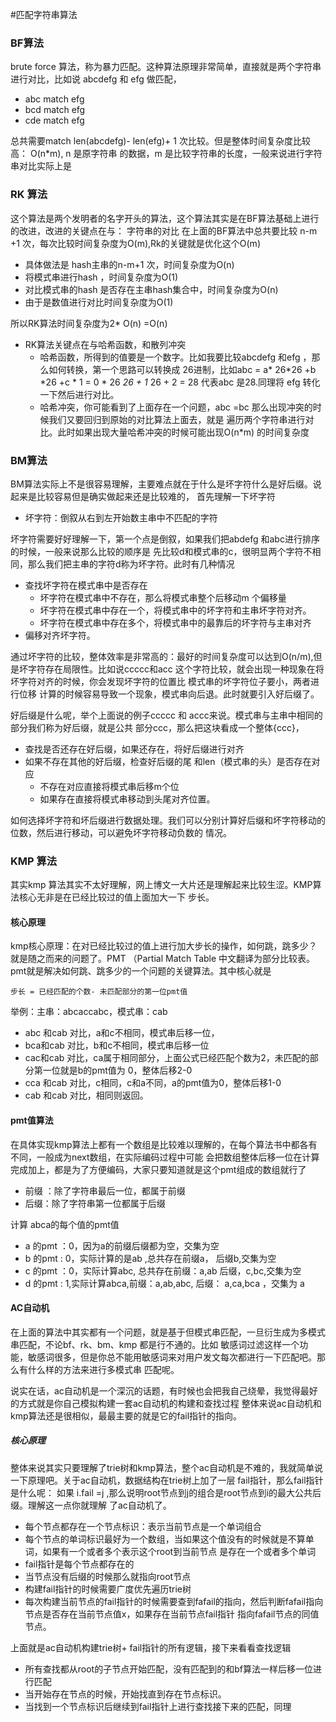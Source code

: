 #匹配字符串算法

### BF算法
brute force 算法，称为暴力匹配。这种算法原理非常简单，直接就是两个字符串进行对比，比如说
abcdefg 和 efg 做匹配，
- abc match efg
- bcd match efg
- cde match efg 

总共需要match len(abcdefg)- len(efg)+ 1 次比较。但是整体时间复杂度比较高： O(n*m), n 是原字符串
的数据，m 是比较字符串的长度，一般来说进行字符串对比实际上是


### RK 算法
这个算法是两个发明者的名字开头的算法，这个算法其实是在BF算法基础上进行的改进，改进的关键点在与： 字符串的对比
在上面的BF算法中总共要比较 n-m +1 次，每次比较时间复杂度为O(m),Rk的关键就是优化这个O(m)

- 具体做法是 hash主串的n-m+1 次，时间复杂度为O(n)
- 将模式串进行hash ，时间复杂度为O(1)
- 对比模式串的hash 是否存在主串hash集合中，时间复杂度为O(n)
- 由于是数值进行对比时间复杂度为O(1)

所以RK算法时间复杂度为2* O(n) =O(n)

- RK算法关键点在与哈希函数，和散列冲突
    - 哈希函数，所得到的值要是一个数字。比如我要比较abcdefg 和efg ，那么如何转换，第一个思路可以转换成
    26进制，比如abc = a* 26*26 +b *26 +c * 1 = 0 * 26 *26 + 1* 26 + 2 = 28 代表abc 是28.同理将
    efg 转化一下然后进行对比。
    - 哈希冲突，你可能看到了上面存在一个问题，abc =bc 那么出现冲突的时候我们又要回归到原始的对比算法上面去，就是
    遍历两个字符串进行对比。此时如果出现大量哈希冲突的时候可能出现O(n*m) 的时间复杂度
    
    
    
 ### BM算法
 BM算法实际上不是很容易理解，主要难点就在于什么是坏字符什么是好后缀。说起来是比较容易但是确实做起来还是比较难的，
 首先理解一下坏字符
 - 坏字符：倒叙从右到左开始数主串中不匹配的字符

坏字符需要好好理解一下，第一个点是倒叙，如果我们把abdefg 和abc进行排序的时候，一般来说那么比较的顺序是
先比较d和模式串的c，很明显两个字符不相同，那么我们把主串的字符d称为坏字符。此时有几种情况
 
 - 查找坏字符在模式串中是否存在
    - 坏字符在模式串中不存在，那么将模式串整个后移动m 个偏移量
    - 坏字符在模式串中存在一个，将模式串中的坏字符和主串坏字符对齐。
    - 坏字符在模式串中存在多个，将模式串中的最靠后的坏字符与主串对齐
 - 偏移对齐坏字符。
 
通过坏字符的比较，整体效率是非常高的：最好的时间复杂度可以达到O(n/m),但是坏字符存在局限性。比如说ccccc和acc
这个字符比较，就会出现一种现象在将坏字符对齐的时候，你会发现坏字符的位置比 模式串的坏字符位子要小，两者进行位移
计算的时候容易导致一个现象，模式串向后退。此时就要引入好后缀了。

好后缀是什么呢，举个上面说的例子ccccc 和 accc来说。模式串与主串中相同的部分我们称为好后缀，就是公共
部分ccc，那么把这块看成一个整体{ccc}，
 
 - 查找是否还存在好后缀，如果还存在，将好后缀进行对齐
 - 如果不存在其他的好后缀，检查好后缀的尾 和len（模式串的头）是否存在对应
    - 不存在对应直接将模式串后移m个位
    - 如果存在直接将模式串移动到头尾对齐位置。
    
如何选择坏字符和坏后缀进行数据处理。我们可以分别计算好后缀和坏字符移动的位数，然后进行移动，可以避免坏字符移动负数的
情况。


### KMP 算法
其实kmp 算法其实不太好理解，网上博文一大片还是理解起来比较生涩。KMP算法核心无非是在已经比较过的值上面加大一下
步长。

#### 核心原理
kmp核心原理：在对已经比较过的值上进行加大步长的操作，如何跳，跳多少？就是随之而来的问题了。PMT （Partial Match Table
中文翻译为部分比较表。pmt就是解决如何跳、跳多少的一个问题的关键算法。其中核心就是
````
步长 = 已经匹配的个数- 未匹配部分的第一位pmt值
````
举例：主串：abcaccabc，模式串：cab
-  abc 和cab 对比，a和c不相同，模式串后移一位，
- bca和cab 对比，b和c不相同，模式串后移一位
- cac和cab 对比，ca属于相同部分，上面公式已经匹配个数为2，未匹配的部分第一位就是b的pmt值为 0，整体后移2-0 
- cca 和cab 对比，c相同，c和a不同，a的pmt值为0，整体后移1-0
- cab 和cab 对比，相同则返回。

#### pmt值算法
在具体实现kmp算法上都有一个数组是比较难以理解的，在每个算法书中都各有不同，一般成为next数组，在实际编码过程中可能
会把数组整体后移一位在计算完成加上，都是为了方便编码，大家只要知道就是这个pmt组成的数组就行了
- 前缀 ：除了字符串最后一位，都属于前缀
- 后缀：除了字符串第一位都属于后缀

计算 abca的每个值的pmt值

- a 的pmt ：0，因为a的前缀后缀都为空，交集为空
- b 的pmt : 0，实际计算的是ab ,总共存在前缀a， 后缀b,交集为空
- c 的pmt ：0，实际计算abc, 总共存在前缀：a,ab 后缀，c,bc,交集为空 
- d 的pmt : 1,实际计算abca,前缀：a,ab,abc, 后缀： a,ca,bca ，交集为 a

#### AC自动机
在上面的算法中其实都有一个问题，就是基于但模式串匹配，一旦衍生成为多模式串匹配，不论bf、rk、bm、kmp 都是行不通的。比如
敏感词过滤这样一个功能，敏感词很多，但是你总不能用敏感词来对用户发文每次都进行一下匹配吧。那么有什么样的方法来进行多模式串
匹配呢。

说实在话，ac自动机是一个深沉的话题，有时候也会把我自己绕晕，我觉得最好的方式就是你自己模拟构建一套ac自动机的构建和查找过程
整体来说ac自动机和kmp算法还是很相似，最最主要的就是它的fail指针的指向。

##### 核心原理
整体来说其实只要理解了trie树和kmp算法，整个ac自动机是不难的，我就简单说一下原理吧。关于ac自动机，数据结构在trie树上加了一层
fail指针，那么fail指针是什么呢： 如果 i.fail =j ,那么说明root节点到j的组合是root节点到i的最大公共后缀。理解这一点你就理解
了ac自动机了。

- 每个节点都存在一个节点标识：表示当前节点是一个单词组合
- 每个节点的单词标识最好为一个数组，当如果这个值没有的时候就是不算单词，如果有一个或者多个表示这个root到当前节点
是存在一个或者多个单词
- fail指针是每个节点都存在的
- 当节点没有后缀的时候那么就指向root节点
- 构建fail指针的时候需要广度优先遍历trie树
- 每次构建当前节点的fail指针的时候需要查到fafail的指向，然后判断fafail指向节点是否存在当前节点值x，如果存在当前节点fail指针
指向fafail节点的同值节点。

上面就是ac自动机构建trie树+ fail指针的所有逻辑，接下来看看查找逻辑

- 所有查找都从root的子节点开始匹配，没有匹配到的和bf算法一样后移一位进行匹配
- 当开始存在节点的时候，开始找直到存在节点标识。
- 当找到一个节点标识后继续到fail指针上进行查找接下来的匹配，同理